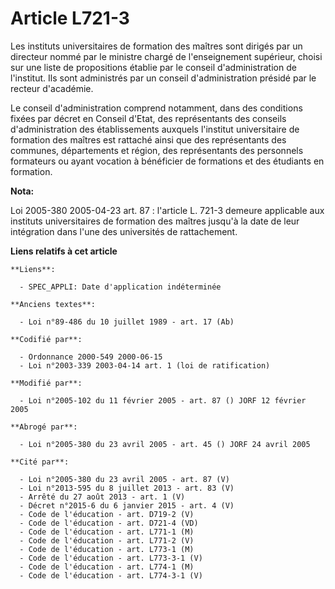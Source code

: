 # Article L721-3

Les instituts universitaires de formation des maîtres sont dirigés par un directeur nommé par le ministre chargé de
l'enseignement supérieur, choisi sur une liste de propositions établie par le conseil d'administration de l'institut. Ils
sont administrés par un conseil d'administration présidé par le recteur d'académie.

Le conseil d'administration comprend notamment, dans des conditions fixées par décret en Conseil d'Etat, des représentants
des conseils d'administration des établissements auxquels l'institut universitaire de formation des maîtres est rattaché
ainsi que des représentants des communes, départements et région, des représentants des personnels formateurs ou ayant
vocation à bénéficier de formations et des étudiants en formation.

**Nota:**

Loi 2005-380 2005-04-23 art. 87 : l'article L. 721-3 demeure applicable aux instituts universitaires de formation des maîtres
jusqu'à la date de leur intégration dans l'une des universités de rattachement.

**Liens relatifs à cet article**

	**Liens**:

	  - SPEC_APPLI: Date d'application indéterminée

	**Anciens textes**:

	  - Loi n°89-486 du 10 juillet 1989 - art. 17 (Ab)

	**Codifié par**:

	  - Ordonnance 2000-549 2000-06-15
	  - Loi n°2003-339 2003-04-14 art. 1 (loi de ratification)

	**Modifié par**:

	  - Loi n°2005-102 du 11 février 2005 - art. 87 () JORF 12 février 2005

	**Abrogé par**:

	  - Loi n°2005-380 du 23 avril 2005 - art. 45 () JORF 24 avril 2005

	**Cité par**:

	  - Loi n°2005-380 du 23 avril 2005 - art. 87 (V)
	  - Loi n°2013-595 du 8 juillet 2013 - art. 83 (V)
	  - Arrêté du 27 août 2013 - art. 1 (V)
	  - Décret n°2015-6 du 6 janvier 2015 - art. 4 (V)
	  - Code de l'éducation - art. D719-2 (V)
	  - Code de l'éducation - art. D721-4 (VD)
	  - Code de l'éducation - art. L771-1 (M)
	  - Code de l'éducation - art. L771-2 (V)
	  - Code de l'éducation - art. L773-1 (M)
	  - Code de l'éducation - art. L773-3-1 (V)
	  - Code de l'éducation - art. L774-1 (M)
	  - Code de l'éducation - art. L774-3-1 (V)
